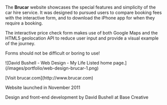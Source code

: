 The **Brucar** website showcases the special features and simplicity of the car hire service. It was designed to pursued users to compare booking fees with the interactive form, and to download the iPhone app for when they require a booking.

The interactive price check form makes use of both Google Maps and the HTML5 geolocation API to reduce user input and provide a visual example of the journey.

Forms should not be difficult or boring to use!

<p class="b-post__image">![David Bushell - Web Design - My Life Listed home page.](/images/portfolio/web-design-brucar-1.png)</p>

<p class="p--small">[Visit brucar.com](http://www.brucar.com)</p>

<p class="p--small">Website launched in November 2011</p>

<p class="p--small">Design and front-end development by David Bushell at Base Creative</p>

